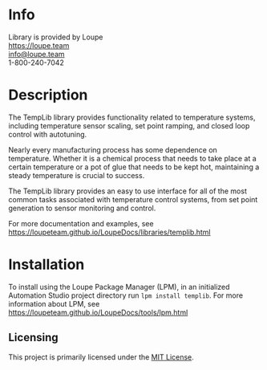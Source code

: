 # Info
Library is provided by Loupe  
https://loupe.team  
info@loupe.team  
1-800-240-7042  

# Description
The TempLib library provides functionality related to temperature systems, including temperature sensor scaling, set point ramping, and closed loop control with autotuning.

Nearly every manufacturing process has some dependence on temperature. Whether it is a chemical process that needs to take place at a certain temperature or a pot of glue that needs to be kept hot, maintaining a steady temperature is crucial to success.

The TempLib library provides an easy to use interface for all of the most common tasks associated with temperature control systems, from set point generation to sensor monitoring and control.

For more documentation and examples, see https://loupeteam.github.io/LoupeDocs/libraries/templib.html

# Installation
To install using the Loupe Package Manager (LPM), in an initialized Automation Studio project directory run `lpm install templib`. For more information about LPM, see https://loupeteam.github.io/LoupeDocs/tools/lpm.html

## Licensing

This project is primarily licensed under the [MIT License](LICENSE). 